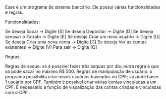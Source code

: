 

Esse é um programa de sistema bancário. Ele possui várias funcionalidades e regras.

Funcionalidades:

Se deseja Sacar -> Digite [S]
Se deseja Depositar -> Digite [D]
Se deseja acessar o Extrato -> Digite [E]
Se deseja Criar um novo usuário -> Digite [U]
Se deseja Criar uma nova conta -> Digite [C]
Se deseja Ver as contas existentes -> Digite [V]
Para sair -> Digite [Q]

Regras:

Regras de saque: só é possível fazer três saques por dia; outra regra é que só pode sacar no máximo R$ 500.
Regras de manipulação de usuário: o programa possibilita criar novos usuários baseados no CPF; só pode haver 1 usuário por CPF. Também é possível criar várias contas vinculadas a um CPF. É necessário a função de visualização das contas criadas e vinculadas com o CPF.